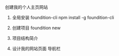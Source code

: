 创建我的个人主页网站
1. 全局安装 foundition-cli 
    npm install -g foundition-cli
2. 创建项目
    foundition new 
3. 项目结构简介

4. 设计我的网站页面
    导航栏

